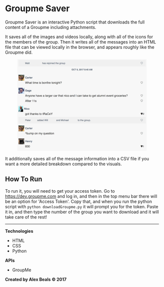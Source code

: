 # Groupme Saver
Groupme Saver is an interactive Python script that downloads the full content of a Groupme including attachments.

It saves all of the images and videos locally, along with all of the icons for the members of the group.  Then it writes all of the messages into an HTML file that can be viewed locally in the browser, and appears roughly like the Groupme did.

<p align="center">
  <img src="preview.jpg" height="300">
</p>

It additionally saves all of the message information into a CSV file if you want a more detailed breakdown compared to the visuals.

## How To Run
To run it, you will need to get your access token.  Go to https://dev.groupme.com and log in, and then in the top menu bar there will be an option for 'Access Token'.  Copy that, and when you run the python script with `python downloadGroupme.py` it will prompt you for the token.  Paste it in, and then type the number of the group you want to download and it will take care of the rest!

---

**Technologies**
* HTML
* CSS
* Python

**APIs**
* GroupMe

**Created by Alex Beals © 2017**
